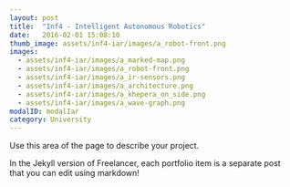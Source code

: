 ```yaml
---
layout: post
title:  "Inf4 - Intelligent Autonomous Robotics"
date:   2016-02-01 15:08:10
thumb_image: assets/inf4-iar/images/a_robot-front.png
images:
  - assets/inf4-iar/images/a_marked-map.png
  - assets/inf4-iar/images/a_robot-front.png
  - assets/inf4-iar/images/a_ir-sensors.png
  - assets/inf4-iar/images/a_architecture.png
  - assets/inf4-iar/images/a_khepera_on_side.png
  - assets/inf4-iar/images/a_wave-graph.png
modalID: modalIar
category: University
---
```

Use this area of the page to describe your project.

In the Jekyll version of Freelancer, each portfolio item is a separate post that you can edit using markdown!
